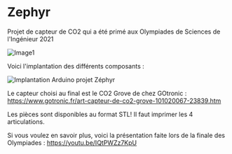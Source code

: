 # Zephyr
Projet de capteur de CO2 qui a été primé aux Olympiades de Sciences de l'Ingénieur 2021

![Image1](https://user-images.githubusercontent.com/86407632/123242385-462d3f80-d4e2-11eb-91f5-83ebac73b9cf.png)

Voici l'implantation des différents composants :

![Implantation Arduino projet Zéphyr](https://user-images.githubusercontent.com/86407632/123242025-e9ca2000-d4e1-11eb-88ee-a4f63f38a9bb.jpg)

Le capteur choisi au final est le CO2 Grove de chez GOtronic : https://www.gotronic.fr/art-capteur-de-co2-grove-101020067-23839.htm

Les pièces sont disponibles au format STL!
Il faut imprimer les 4 articulations.

Si vous voulez en savoir plus, voici la présentation faite lors de la finale des Olympiades : 
https://youtu.be/IQtPWZz7KpU
